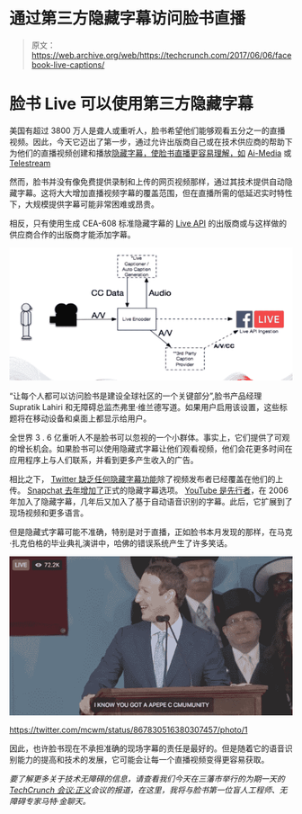 # 通过第三方隐藏字幕访问脸书直播 

> 原文：<https://web.archive.org/web/https://techcrunch.com/2017/06/06/facebook-live-captions/>

# 脸书 Live 可以使用第三方隐藏字幕

美国有超过 3800 万人是聋人或重听人，脸书希望他们能够观看五分之一的直播视频。因此，今天它迈出了第一步，通过允许出版商自己或在技术供应商的帮助下为他们的直播视频创建和播放[隐藏字幕，使脸书直播更容易理解，如](https://web.archive.org/web/20230125170615/https://newsroom.fb.com/news/2017/06/making-facebook-live-more-accessible-with-closed-captions/) [Ai-Media](https://web.archive.org/web/20230125170615/http://www.ai-media.tv/) 或 [Telestream](https://web.archive.org/web/20230125170615/https://www.telestream.net/captioning/overview.htm)

然而，脸书并没有像免费提供录制和上传的网页视频那样，通过其技术提供自动隐藏字幕。这将大大增加直播视频字幕的覆盖范围，但在直播所需的低延迟实时特性下，大规模提供字幕可能非常困难或昂贵。

相反，只有使用生成 CEA-608 标准隐藏字幕的 [Live API](https://web.archive.org/web/20230125170615/https://media.fb.com/2017/06/06/enabling-closed-captions-on-facebook-live-broadcasts/) 的出版商或与这样做的供应商合作的出版商才能添加字幕。

![](img/45de7ff7d7013d4bc7dcf0a1699148df.png)

“让每个人都可以访问脸书是建设全球社区的一个关键部分”,脸书产品经理 Supratik Lahiri 和无障碍总监杰弗里·维兰德写道。如果用户启用该设置，这些标题将在移动设备和桌面上都显示给用户。

全世界 3 . 6 亿重听人不是脸书可以忽视的一个小群体。事实上，它们提供了可观的增长机会。如果脸书可以使用隐藏式字幕让他们观看视频，他们会花更多时间在应用程序上与人们联系，并看到更多产生收入的广告。

相比之下， [Twitter 缺乏任何隐藏字幕功能](https://web.archive.org/web/20230125170615/https://twittercommunity.com/t/closed-captions-support-in-twitter-videos/60881/10)除了视频发布者已经覆盖在他们的上传。 [Snapchat 去年增加了](https://web.archive.org/web/20230125170615/http://marketingland.com/snapchat-discovers-caption-button-makes-videos-audio-agnostic-170131)正式的隐藏字幕选项。 [YouTube 是先行者](https://web.archive.org/web/20230125170615/https://techcrunch.com/2012/02/28/youtube-improves-captions-with-new-formats-languages-and-more/)，在 2006 年加入了隐藏字幕，几年后又加入了基于自动语音识别的字幕。此后，它扩展到了现场视频和更多语言。

但是隐藏式字幕可能不准确，特别是对于直播，正如脸书本月发现的那样，在马克·扎克伯格的毕业典礼演讲中，哈佛的错误系统产生了许多笑话。

![](img/d50d733be0e5c6468c1d49984322fa80.png)

https://twitter.com/mcwm/status/867830516380307457/photo/1

因此，也许脸书现在不承担准确的现场字幕的责任是最好的。但是随着它的语音识别能力的提高和技术的发展，它可能会让每一个直播视频变得更容易获取。

*要了解更多关于技术无障碍的信息，请查看我们今天在三藩市举行的为期一天的 [TechCrunch 会议:正义](https://web.archive.org/web/20230125170615/https://techcrunch.com/event-info/sessions-justice/)会议的报道，在这里，我将与脸书第一位盲人工程师、无障碍专家马特·金聊天。*